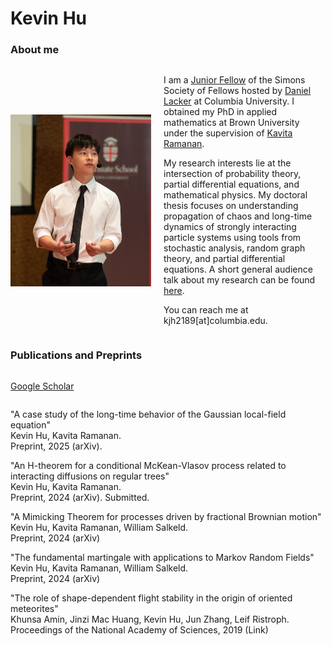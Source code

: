 # Kevin Hu

### About me

<div style="display: flex; align-items: center;">
  
  <img src="web_image.jpeg" alt="My Image" width="225">
  
  <div style="margin-left: 20px;">
<p> I am a <a href = "https://www.simonsfoundation.org/simons-society-of-fellows/people/?type=junior">Junior Fellow</a> of the Simons Society of Fellows hosted by <a href = "https://www.columbia.edu/~dl3133/">Daniel Lacker</a> at Columbia University. I obtained my PhD in applied mathematics at Brown University under the supervision of <a href = "https://appliedmath.brown.edu/people/kavita-ramanan">Kavita Ramanan</a>.
</p>

<p>
My research interests lie at the intersection of probability theory, partial differential equations, and mathematical physics. My doctoral thesis focuses on understanding propagation of chaos and long-time dynamics of strongly interacting particle systems using tools from stochastic analysis, random graph theory, and partial differential equations. A short general audience talk about my research can be found <a href = "https://www.youtube.com/watch?v=i2yfnAhQmWA">here</a>.
</p>

<p>
You can reach me at kjh2189[at]columbia.edu.
</p>

  </div>
</div>

### Publications and Preprints

<div style="display: flex; align-items: center;">
<p> <a href = "https://scholar.google.com/">Google Scholar</a> </p>
 
</div>


<div style="display: align-items: left;">

<p>
"A case study of the long-time behavior of the Gaussian local-field equation"<br>
Kevin Hu, Kavita Ramanan. <br>
Preprint, 2025 (arXiv).
</p>

<p>
"An H-theorem for a conditional McKean-Vlasov process related to interacting diffusions on regular trees" <br>
Kevin Hu, Kavita Ramanan. <br>
Preprint, 2024 (arXiv). Submitted. 
</p>

<p>
"A Mimicking Theorem for processes driven by fractional Brownian motion" <br>
Kevin Hu, Kavita Ramanan, William Salkeld. <br>
Preprint, 2024 (arXiv) 
</p>

<p>
"The fundamental martingale with applications to Markov Random Fields" <br>
Kevin Hu, Kavita Ramanan, William Salkeld. <br>
Preprint, 2024 (arXiv)
</p>

<p>
"The role of shape-dependent flight stability in the origin of oriented meteorites" <br>
Khunsa Amin, Jinzi Mac Huang, Kevin Hu, Jun Zhang, Leif Ristroph. <br>
Proceedings of the National Academy of Sciences, 2019 (Link)
</p>

</div>


